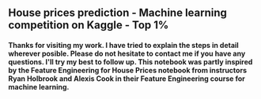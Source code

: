 ## House prices prediction - Machine learning competition on Kaggle - Top 1% 
#### Thanks for visiting my work. I have tried to explain the steps in detail wherever posible. Please do not hesitate to contact me if you have any questions. I'll try my best to follow up. This notebook was partly inspired by the Feature Engineering for House Prices notebook from instructors Ryan Holbrook and Alexis Cook in their Feature Engineering course for machine learning.

